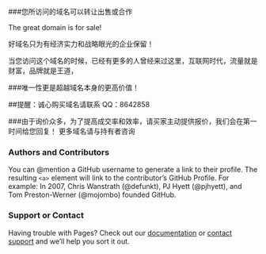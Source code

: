 
###您所访问的域名可以转让出售或合作

The great domain is for sale!

好域名只为有经济实力和战略眼光的企业保留！

当您访问这个域名的时候，已经有更多的人曾经来过这里，互联网时代，流量就是财富，品牌就是王道，

###唯一性更是超越域名本身的更高价值！

##提醒：诚心购买域名请联系 QQ：8642858

###由于询价众多，为了提高成交率和效率，请买家主动提供报价，我们会在第一时间给您回复！
更多域名请与持有者咨询



### Authors and Contributors
You can @mention a GitHub username to generate a link to their profile. The resulting `<a>` element will link to the contributor’s GitHub Profile. For example: In 2007, Chris Wanstrath (@defunkt), PJ Hyett (@pjhyett), and Tom Preston-Werner (@mojombo) founded GitHub.

### Support or Contact
Having trouble with Pages? Check out our [documentation](https://help.github.com/pages) or [contact support](https://github.com/contact) and we’ll help you sort it out.

